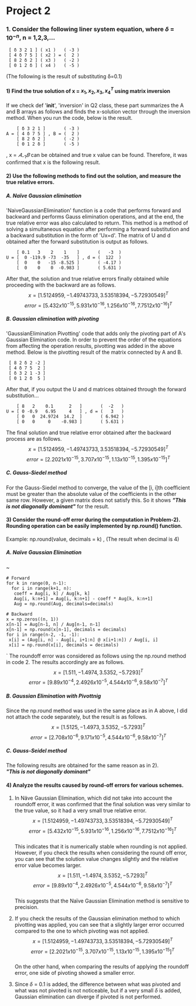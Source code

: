 # Project 2

### 1. Consider the following liner system equation, where $\delta$ = ${10}^{-n}$, n = 1,2,3,...
     [ δ 3 2 1 ] ( x1 )   ( -3 )
     [ 4 δ 7 5 ] ( x2 ) = (  2 )
     [ 8 2 δ 2 ] ( x3 )   ( -2 ) 
     [ 0 1 2 δ ] ( x4 )   ( -5 )
(The following is the result of substituting δ=0.1)    
    
#### 1) Find the true solution of x = ${{x_{1}, x_{2}, x_{3}, x_{4}}}^{T}$ using matrix inversion
    
If we check def '__init__', 'inversion' in Q2 class, these part summarizes the A and B arrays as follows and finds the x-solution vector through the inversion method. When you run the code, below is the result.

        [ δ 3 2 1 ]       ( -3 )
    A = [ 4 δ 7 5 ] , B = (  2 ) 
        [ 8 2 δ 2 ]       ( -2 )
        [ 0 1 2 δ ]       ( -5 )     

, x = $𝐴_{-1}𝐵$ can be obtained and true x value can be found. Therefore, it was confirmed that x is the following result.    
    
#### 2) Use the following methods to find out the solution, and measure the true relative errors.
##### A. Naïve Gaussian elimination

'NaiveGaussianElimination' function is a code that performs forward and backward and performs Gauss elimination operations, and at the end, the true relative error was also calculated to return.
This method is a method of solving a simultaneous equation after performing a forward substitution and a backward substitution in the form of 'Ux=d'. The matrix of U and d obtained after the forward substitution is output as follows.

        [ 0.1   3    2    1    ]       (   -3  )
    U = [  0 -119.9 -73  -35   ] , d = (  122  )
        [  0    0   -15 -8.525 ]       ( -4.17 )
        [  0    0    0  -0.983 ]       ( 5.631 )

After that, the solution and true relative errors finally obtained while proceeding with the backward are as follows.    
$$x = {[1.5124959, -1.49743733, 3.53518394, -5.72930549]}^{T}$$ 
$$error = {[5.432 x {10}^{-15}, 5.931 x {10}^{-16}, 1.256 x {10}^{-16}, 7.7512 x {10}^{-16}]}^{T}$$    
    
##### B. Gaussian elimination with pivoting    

'GaussianElimination Pivotting' code that adds only the pivoting part of A's Gaussian Elimination code. In order to prevent the order of the equations from affecting the operation results, pivotting was added in the above method. Below is the pivotting result of the matrix connected by A and B.

     [ 8 2 δ 2 -2 ] 
     [ 4 δ 7 5  2 ] 
     [ δ 3 2 1 -3 ] 
     [ 0 1 2 δ  5 ] 

After that, if you output the U and d matrices obtained through the forward substitution...

        [ 8   2    0.1      2   ]       (  -2   )
    U = [ 0 -0.9   6.95     4   ] , d = (   3   )
        [ 0   0  24.9724  14.2  ]       ( 6.942 )
        [ 0   0     0    -0.983 ]       ( 5.631 )

The final solution and true relative error obtained after the backward process are as follows.
$$x = {[1.5124959, -1.49743733, 3.53518394, -5.72930549]}^{T}$$ 
$$error = {[2.2021 x {10}^{-15}, 3.707 x {10}^{-15}, 1.13 x {10}^{-15}, 1.395 x {10}^{-15}]}^{T}$$  


##### C. Gauss-Siedel method    

For the Gauss-Siedel method to converge, the value of the [i, i]th coefficient must be greater than the absolute value of the coefficients in the other same row. However, a given matrix does not satisfy this. So it shows ***"This is not diagonally dominant"*** for the result.    

#### 3) Consider the round-off error during the computation in Problem-2). Rounding operation can be easily implemented by np.round() function.    
Example: np.round(value, decimals = k) ,    (The result when decimal is 4)    

##### A. Naïve Gaussian Elimination    
~

    # Forward 
    for k in range(0, n-1): 
      for i in range(k+1, n): 
       coeff = Aug[i, k] / Aug[k, k] 
       Aug[i, k:n+1] = Aug[i, k:n+1] - coeff * Aug[k, k:n+1] 
       Aug = np.round(Aug, decimals=decimals) 
 
    # Backward 
    x = np.zeros((n, 1)) 
    x[n-1] = Aug[n-1, n] / Aug[n-1, n-1] 
    x[n-1] = np.round(x[n-1], decimals = decimals) 
    for i in range(n-2, -1, -1): 
     x[i] = (Aug[i, n] - Aug[i, i+1:n] @ x[i+1:n]) / Aug[i, i] 
     x[i] = np.round(x[i], decimals = decimals) 
`
The roundoff error was considered as follows using the np.round method in code 2. The results accordingly are as follows.    
$$x = {[1.511, -1.4974, 3.5352, -5.7293]}^{T}$$ 
$$error = {[9.89 x {10}^{-4}, 2.4926 x {10}^{-5}, 4.544 x {10}^{-6}, 9.58 x {10}^{-7}]}^{T}$$    

##### B. Gaussian Elimination with Pivottnig    

Since the np.round method was used in the same place as in A above, I did not attach the code separately, but the result is as follows.    
$$x = {[1.5125, -1.4973, 3.5352, -5.7293]}^{T}$$ 
$$error = {[2.708 x {10}^{-6}, 9.171 x {10}^{-5}, 4.544 x {10}^{-6}, 9.58 x {10}^{-7}]}^{T}$$    

##### C. Gauss-Seidel method    

The following results are obtained for the same reason as in 2).    
***"This is not diagonally dominant"***    



#### 4) Analyze the results caused by round-off errors for various schemes.    

1. In Näve Gaussian Elimination, which did not take into account the roundoff error, it was confirmed that the final solution was very similar to the true value, so it had a very small true relative error.    
$$x = {[1.5124959, -1.49743733, 3.53518394, -5.72930549]}^{T}$$ 
$$error = {[5.432 x {10}^{-15}, 5.931 x {10}^{-16}, 1.256 x {10}^{-16}, 7.7512 x {10}^{-16}]}^{T}$$    
This indicates that it is numerically stable when rounding is not applied.    
However, if you check the results when considering the round off error, you can see that the solution value changes slightly and the relative error value becomes larger.
$$x = {[1.511, -1.4974, 3.5352, -5.7293]}^{T}$$ 
$$error = {[9.89 x {10}^{-4}, 2.4926 x {10}^{-5}, 4.544 x {10}^{-6}, 9.58 x {10}^{-7}]}^{T}$$       
This suggests that the Naïve Gaussian Elimination method is sensitive to precision.    
    
3. If you check the results of the Gaussian elimination method to which pivotting was applied, you can see that a slightly larger error occurred compared to the one to which pivoting was not applied.
$$x = {[1.5124959, -1.49743733, 3.53518394, -5.72930549]}^{T}$$ 
$$error = {[2.2021 x {10}^{-15}, 3.707 x {10}^{-15}, 1.13 x {10}^{-15}, 1.395 x {10}^{-15}]}^{T}$$    
On the other hand, when comparing the results of applying the roundoff error, one side of pivoting showed a smaller error.    

4. Since $\delta$ = 0.1 is added, the difference between what was pivoted and what was not pivoted is not noticeable, but if a very small $\delta$ is added, Gaussian elimination can diverge if pivoted is not performed.
